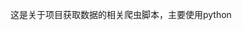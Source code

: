这是关于项目获取数据的相关爬虫脚本，主要使用python
[](http://s4.51cto.com/wyfs02/M01/89/21/wKioL1gIuVPBfCFuAABWQsY81Zk556.jpg)
